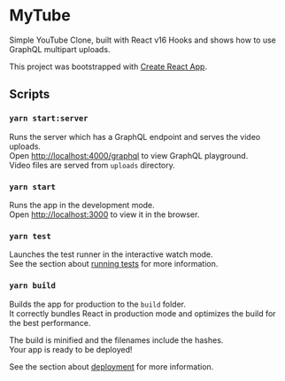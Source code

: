 # MyTube

Simple YouTube Clone, built with React v16 Hooks and shows how to use GraphQL multipart uploads.

This project was bootstrapped with [Create React App](https://github.com/facebook/create-react-app).

## Scripts

### `yarn start:server`

Runs the server which has a GraphQL endpoint and serves the video uploads.<br />
Open [http://localhost:4000/graphql](http://localhost:4000/graphql) to view GraphQL playground.<br />
Video files are served from `uploads` directory.

### `yarn start`

Runs the app in the development mode.<br />
Open [http://localhost:3000](http://localhost:3000) to view it in the browser.

### `yarn test`

Launches the test runner in the interactive watch mode.<br />
See the section about [running tests](https://facebook.github.io/create-react-app/docs/running-tests) for more information.

### `yarn build`

Builds the app for production to the `build` folder.<br />
It correctly bundles React in production mode and optimizes the build for the best performance.

The build is minified and the filenames include the hashes.<br />
Your app is ready to be deployed!

See the section about [deployment](https://facebook.github.io/create-react-app/docs/deployment) for more information.
